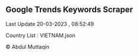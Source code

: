 

## Google Trends Keywords Scraper 
 
Last Update 20-03-2023 , 08:52:49

Country List :
VIETNAM.json



© Abdul Muttaqin 
